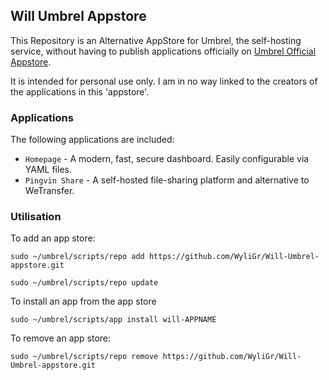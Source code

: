 ## Will Umbrel Appstore
This Repository is an Alternative AppStore for Umbrel, the self-hosting service, without having to publish applications officially on [Umbrel Official Appstore](https://github.com/getumbrel/umbrel-apps).

It is intended for personal use only. I am in no way linked to the creators of the applications in this 'appstore'.

### Applications

The following applications are included:
- `Homepage` - A modern, fast, secure dashboard. Easily configurable via YAML files.
- `Pingvin Share` - A self-hosted file-sharing platform and alternative to WeTransfer.

### Utilisation
To add an app store:
```
sudo ~/umbrel/scripts/repo add https://github.com/WyliGr/Will-Umbrel-appstore.git

sudo ~/umbrel/scripts/repo update
```

To install an app from the app store
```
sudo ~/umbrel/scripts/app install will-APPNAME
```

To remove an app store:
```
sudo ~/umbrel/scripts/repo remove https://github.com/WyliGr/Will-Umbrel-appstore.git
```
